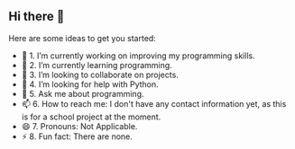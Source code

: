 ## Hi there 👋

Here are some ideas to get you started:

- 🔭 1. I’m currently working on improving my programming skills.
- 🌱 2. I’m currently learning programming.
- 👯 3. I’m looking to collaborate on projects.
- 🤔 4. I’m looking for help with Python.
- 💬 5. Ask me about programming.
- 📫 6. How to reach me: I don't have any contact information yet, as this is for a school project at the moment.
- 😄 7. Pronouns: Not Applicable.
- ⚡ 8. Fun fact: There are none.
